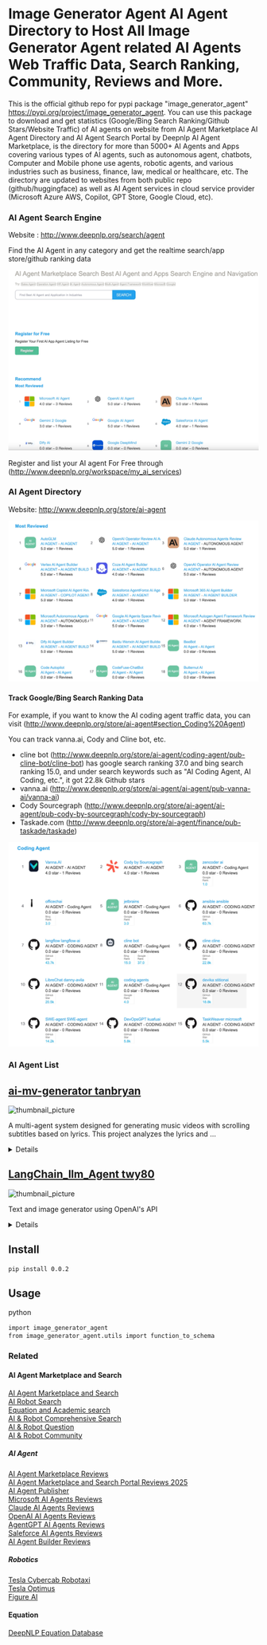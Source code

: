 # Image Generator Agent AI Agent Directory to Host All Image Generator Agent related AI Agents Web Traffic Data, Search Ranking, Community, Reviews and More.

This is the official github repo for pypi package "image_generator_agent" https://pypi.org/project/image_generator_agent. You can use this package to download and get statistics (Google/Bing Search Ranking/Github Stars/Website Traffic) of AI agents on website from AI Agent Marketplace AI Agent Directory and AI Agent Search Portal by Deepnlp AI Agent Marketplace, is the directory for more than 5000+ AI Agents and Apps covering various types of AI agents, such as autonomous agent, chatbots, Computer and Mobile phone use agents, robotic agents, and various industries such as business, finance, law, medical or healthcare, etc. The directory are updated to websites from both public repo (github/huggingface) as well as AI Agent services in cloud service provider (Microsoft Azure AWS, Copilot, GPT Store, Google Cloud, etc). 

### AI Agent Search Engine

Website : http://www.deepnlp.org/search/agent

Find the AI Agent in any category and get the realtime search/app store/github ranking data

![AI Agent Marketplace Directory Search](https://raw.githubusercontent.com/AI-Agent-Hub/AI-Agent-Marketplace/refs/heads/main/AI%20Agent%20Marketplace%20Search.jpg)

Register and list your AI agent For Free through (http://www.deepnlp.org/workspace/my_ai_services)


### AI Agent Directory

Website: http://www.deepnlp.org/store/ai-agent

![AI Agent Marketplace AI Agent Directory](https://raw.githubusercontent.com/AI-Agent-Hub/AI-Agent-Marketplace/refs/heads/main/docs/ai_agents_navigation.jpg)

#### Track Google/Bing Search Ranking Data

For example, if you want to know the AI coding agent traffic data, you can visit (http://www.deepnlp.org/store/ai-agent#section_Coding%20Agent)

You can track vanna.ai, Cody and Cline bot, etc.

- cline bot (http://www.deepnlp.org/store/ai-agent/coding-agent/pub-cline-bot/cline-bot) has google search ranking 37.0 and bing search ranking 15.0, and under search keywords such as "AI Coding Agent, AI Coding, etc.", it got 22.8k Github stars 
- vanna.ai (http://www.deepnlp.org/store/ai-agent/ai-agent/pub-vanna-ai/vanna-ai)
- Cody Sourcegraph (http://www.deepnlp.org/store/ai-agent/ai-agent/pub-cody-by-sourcegraph/cody-by-sourcegraph)
- Taskade.com (http://www.deepnlp.org/store/ai-agent/finance/pub-taskade/taskade)

![AI Coding Agent](https://raw.githubusercontent.com/AI-Agent-Hub/AI-Agent-Marketplace/refs/heads/main/docs/image_coding_agent_v2.jpg)


### AI Agent List

## [ai-mv-generator tanbryan](https://github.com/tanbryan/ai-mv-generator)
![thumbnail_picture](https://th.bing.com/th?id=ODLS.b2099a11-ca12-45ce-bede-5df940e38a48&w=32&h=32&qlt=90&pcl=fffffc&o=6&pid=1.2)

A multi-agent system designed for generating music videos with scrolling subtitles based on lyrics. This project analyzes the lyrics and …
<details>

### Website
https://github.com/tanbryan/ai-mv-generator
### Description
A multi-agent system designed for generating music videos with scrolling subtitles based on lyrics. This project analyzes the lyrics and …
### Category
IMAGE GENERATOR AGENT
### Tags
IMAGE GENERATOR AGENT,AI AGENT
### Reviews
[ai-mv-generator tanbryan Reviews Traffic and AI Agent Marketplace](http://www.deepnlp.org/store/ai-agent/image-generator-agent/pub-ai-mv-generator-tanbryan/ai-mv-generator-tanbryan)
### Links
https://github.com/tanbryan/ai-mv-generator<br>
https://github.com/tanbryan/ai-mv-generator<br>
http://www.deepnlp.org/store/ai-agent/image-generator-agent/pub-ai-mv-generator-tanbryan/ai-mv-generator-tanbryan<br>

</details>



## [LangChain_llm_Agent twy80](https://github.com/twy80/LangChain_llm_Agent)
![thumbnail_picture](https://th.bing.com/th?id=ODLS.b2099a11-ca12-45ce-bede-5df940e38a48&w=32&h=32&qlt=90&pcl=fffffc&o=6&pid=1.2)

Text and image generator using OpenAI's API
<details>

### Website
https://github.com/twy80/LangChain_llm_Agent
### Description
Text and image generator using OpenAI's API
### Category
IMAGE GENERATOR AGENT
### Tags
IMAGE GENERATOR AGENT,AI AGENT
### Reviews
[LangChain_llm_Agent twy80 Reviews Traffic and AI Agent Marketplace](http://www.deepnlp.org/store/ai-agent/image-generator-agent/pub-langchain_llm_agent-twy80/langchain_llm_agent-twy80)
### Links
https://github.com/twy80/LangChain_llm_Agent<br>
https://github.com/twy80/LangChain_llm_Agent<br>
http://www.deepnlp.org/store/ai-agent/image-generator-agent/pub-langchain_llm_agent-twy80/langchain_llm_agent-twy80<br>

</details>





## Install


```
pip install 0.0.2

```

## Usage
python 

```
import image_generator_agent
from image_generator_agent.utils import function_to_schema

```


### Related
#### AI Agent Marketplace and Search
[AI Agent Marketplace and Search](http://www.deepnlp.org/search/agent) <br>
[AI Robot Search](http://www.deepnlp.org/search/robot) <br>
[Equation and Academic search](http://www.deepnlp.org/search/equation) <br>
[AI & Robot Comprehensive Search](http://www.deepnlp.org/search) <br>
[AI & Robot Question](http://www.deepnlp.org/question) <br>
[AI & Robot Community](http://www.deepnlp.org/community) <br>
##### AI Agent
[AI Agent Marketplace Reviews](http://www.deepnlp.org/store/ai-agent) <br>
[AI Agent Marketplace and Search Portal Reviews 2025](http://www.deepnlp.org/blog/ai-agent-marketplace-and-search-portal-reviews-2025) <br>
[AI Agent Publisher](http://www.deepnlp.org/store/pub?category=ai-agent) <br>
[Microsoft AI Agents Reviews](http://www.deepnlp.org/store/pub/pub-microsoft-ai-agent) <br>
[Claude AI Agents Reviews](http://www.deepnlp.org/store/pub/pub-claude-ai-agent) <br>
[OpenAI AI Agents Reviews](http://www.deepnlp.org/store/pub/pub-openai-ai-agent) <br>
[AgentGPT AI Agents Reviews](http://www.deepnlp.org/store/pub/pub-agentgpt) <br>
[Saleforce AI Agents Reviews](http://www.deepnlp.org/store/pub/pub-salesforce-ai-agent) <br>
[AI Agent Builder Reviews](http://www.deepnlp.org/store/ai-agent/ai-agent-builder) <br>
##### Robotics
[Tesla Cybercab Robotaxi](http://www.deepnlp.org/store/pub/pub-tesla-cybercab) <br>
[Tesla Optimus](http://www.deepnlp.org/store/pub/pub-tesla-optimus) <br>
[Figure AI](http://www.deepnlp.org/store/pub/pub-figure-ai) <br>
#### Equation
[DeepNLP Equation Database](http://www.deepnlp.org/equation) <br>

